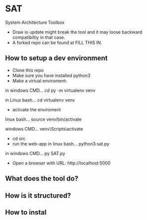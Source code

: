 # SAT
System Architecture Toolbox

- Draw io update might break the tool and it may loose backward compatibiltiy in that case.
- A forked repo can be found at FILL THIS IN.
## How to setup a dev environment
- Clone this repo
- Make sure you have installed python3
- Make a virtual enviroment:

in windows CMD...
cd <SAT-path>
py -m virtualenv venv

in Linux bash...
cd <SAT-path>
virtualenv venv


- activate the enviroment

linux bash...
source venv/bin/activate

windows CMD...
venv\Scripts\activate

- cd src
- run the web-app
in linux bash...
python3 sat.py

in windows CMD...
py SAT.py


- Open a browser with URL: http://localhost:5000

## What does the tool do?

## How is it structured?

## How to instal
